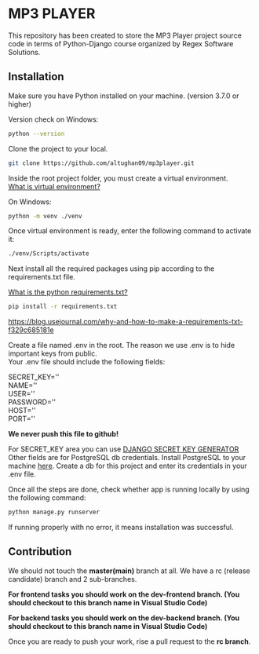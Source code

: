 # MP3 PLAYER

This repository has been created to store the MP3 Player project source code in terms of Python-Django course organized by Regex Software Solutions.

## Installation

Make sure you have Python installed on your machine. (version 3.7.0 or higher)

Version check on Windows:
```bash
python --version
```

Clone the project to your local.
```bash
git clone https://github.com/altughan09/mp3player.git
```
Inside the root project folder, you must create a virtual environment.\
[What is virtual environment?](https://docs.python.org/3/tutorial/venv.html)

On Windows:
```bash
python -m venv ./venv
```

Once virtual environment is ready, enter the following command to activate it:
```bash
./venv/Scripts/activate
```

Next install all the required packages using pip according to the requirements.txt file.

[What is the python requirements.txt?](https://www.idkrtm.com/what-is-the-python-requirements-txt/)

```bash
pip install -r requirements.txt
```
https://blog.usejournal.com/why-and-how-to-make-a-requirements-txt-f329c685181e

Create a file named .env in the root. The reason we use .env is to hide important keys from public.\
Your .env file should include the following fields:

SECRET_KEY=''\
NAME=''\
USER=''\
PASSWORD=''\
HOST=''\
PORT=''

**We never push this file to github!**

For SECRET_KEY area you can use [DJANGO SECRET KEY GENERATOR](https://djecrety.ir/) Other fields are for PostgreSQL db credentials. Install PostgreSQL to your machine [here](https://www.postgresql.org/download/). Create a db for this project and enter its credentials in your .env file.

Once all the steps are done, check whether app is running locally by using the following command:

```bash
python manage.py runserver
```

If running properly with no error, it means installation was successful.

## Contribution

We should not touch the **master(main)** branch at all. We have a rc (release candidate) branch and 2 sub-branches.

**For frontend tasks you should work on the dev-frontend branch. (You should checkout to this branch name in Visual Studio Code)**

**For backend tasks you should work on the dev-backend branch. (You should checkout to this branch name in Visual Studio Code)**

Once you are ready to push your work, rise a pull request to the **rc branch**.